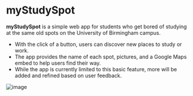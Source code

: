 ﻿# myStudySpot

**myStudySpot** is a simple web app for students who get bored of studying at the same old spots on the University of Birmingham campus. 
* With the click of a button, users can discover new places to study or work.
* The app provides the name of each spot, pictures, and a Google Maps embed to help users find their way. 
* While the app is currently limited to this basic feature, more will be added and refined based on user feedback.

![image](https://github.com/user-attachments/assets/724916f6-7f6b-4780-9241-4821a4900b46)

